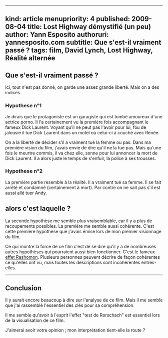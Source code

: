 -----
kind: article
menupriority: 4
published: 2009-08-04
title: Lost Highway démystifié (un peu) 
author: Yann Esposito
authoruri: yannesposito.com
subtitle: Que s'est-il vraiment passé ?
tags:  film, David Lynch, Lost Highway, Réalité alternée
-----

## Que s'est-il vraiment passé ?

Ici, tout n'est pas donné, on garde une assez grande liberté. Mais on a des indices. 

### Hypothese n°1

Je dirais que le protagoniste est un garagiste qui est tombé amoureux d'une actrice porno. Il l'a certainement vu la première fois accompagnant le fameux Dick Laurent. Voyant qu'il ne peut pas l'avoir pour lui, fou de jalousie il tue Dick Laurent dans un motel où celui-ci à couché avec Renée. 

On a la liberté de décider s'il a vraiment tué la femme ou pas.
Dans ma première vision du film, j'avais envie de dire qu'il ne la tue pas. Mais qu'une fois le meurtre commis, il va chez elle, sonne pour lui annoncer la mort de Dick Laurent. Il a alors juste le temps de s'enfuir, la police à ses trousses.

### Hypothese n°2

La première partie resemble à la réalité. Il a vraiment tué sa femme. Il se fait arrété et condamné (certainement à mort). Par contre on ne sait pas s'il est aussi allé tuer Andy.

## alors c'est laquelle ?

La seconde hypothèse me semble plus vraisemblable, car il y a plus de recoupements possibles. 
La première me semble aussi cohérente. C'est cette première hypothèse que j'avais émise lors de mon premier visionnage du film.

Ce qui montre la force de ce film c'est de se dire qu'il y a de nombreuses autres hypothèses qui pourraient aussi bien fonctionner. C'est le fameux [effet Rashomon](http://en.wikipedia.org/wiki/Rashomon_effect). Plusieurs personnes peuvent décrire de façon cohérentes ce qu'elles ont vu, mais toutes les descriptions sont incohérentes entres-elles.

---

## Conclusion

Il y aurait encore beaucoup à dire sur l'analyse de ce film. Mais il me semble que j'ai rassemblé l'essentiel des clés pour sa compréhension.

Il me semble qu'avoir à l'esprit l'effet "test de Rorschach" est essentiel lors de la visualisation de ce film.

J'aimerai avoir votre opinion ; mon interprétation tient-elle la route ?

